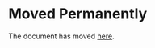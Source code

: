 Moved Permanently
=================

The document has moved
[here](http://www.nouvelobs.com/rue89/nos-vies-intimes/20170620.OBS1004/a-mon-amie-pas-choquee-pas-ce-titre-de-elle-les-bras-c-est-le-nouveau-decollete.html).
